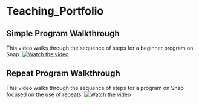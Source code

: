 # Teaching_Portfolio

## Simple Program Walkthrough
This video walks through the sequence of steps for a beginner program on Snap.
[![Watch the video](https://img.youtube.com/vi/C9bDsJUk1bs/maxresdefault.jpg)](https://youtu.be/C9bDsJUk1bs)


## Repeat Program Walkthrough
This video walks through the sequence of steps for a program on Snap focused on the use of repeats.
[![Watch the video](https://img.youtube.com/vi/C9bDsJUk1bs/maxresdefault.jpg)](https://youtu.be/C9bDsJUk1bs)
